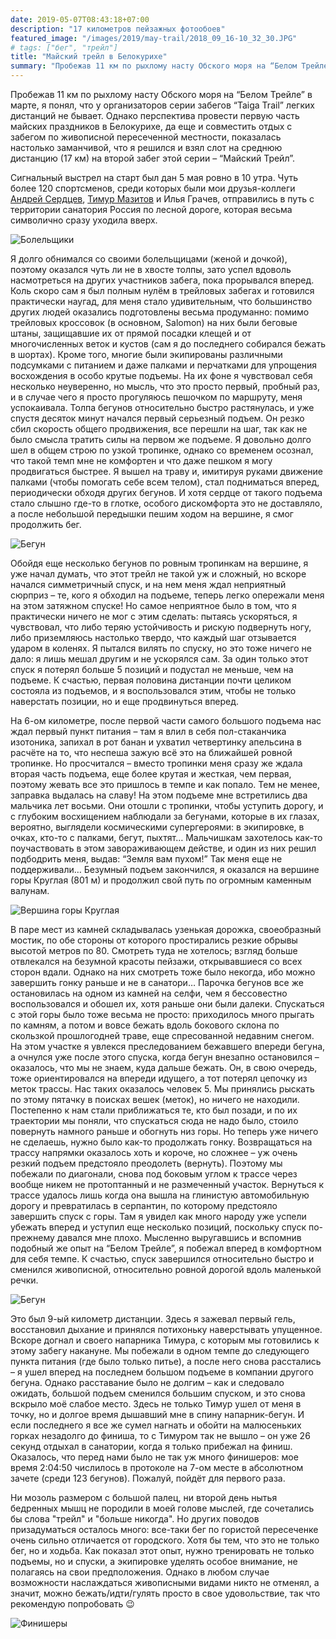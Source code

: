 ```yaml
---
date: 2019-05-07T08:43:18+07:00
description: "17 километров пейзажных фотообоев"
featured_image: "/images/2019/may-trail/2018_09_16-10_32_30.JPG"
# tags: ["бег", "трейл"]
title: "Майский трейл в Белокурихе"
summary: "Пробежав 11 км по рыхлому насту Обского моря на “Белом Трейле” в марте, я понял, что у организаторов серии забегов “Taiga Trail” легких дистанций не бывает. Однако перспектива провести первую часть майских праздников в Белокурихе, да еще и совместить отдых с забегом по живописной пересеченной местности, показалась настолько заманчивой, что я решился и взял слот на среднюю дистанцию (17 км) на второй забег этой серии – “Майский Трейл”."
---
```


Пробежав 11 км по рыхлому насту Обского моря на “Белом Трейле” в марте, я понял, что у организаторов серии забегов “Taiga Trail” легких дистанций не бывает. Однако перспектива провести первую часть майских праздников в Белокурихе, да еще и совместить отдых с забегом по живописной пересеченной местности, показалась настолько заманчивой, что я решился и взял слот на среднюю дистанцию (17 км) на второй забег этой серии – “Майский Трейл”.

Сигнальный выстрел на старт был дан 5 мая ровно в 10 утра. Чуть более 120 спортсменов, среди которых были мои друзья-коллеги [Андрей Сердцев](https://www.strava.com/athletes/4409708), [Тимур Мазитов](https://www.strava.com/athletes/24745670) и Илья Грачев, отправились в путь с территории санатория Россия по лесной дороге, которая весьма символично сразу уходила вверх.

![Болельщики](/images/2019/may-trail/photo5370711163626695385.jpg)

Я долго обнимался со своими болельщицами (женой и дочкой), поэтому оказался чуть ли не в хвосте толпы, зато успел вдоволь насмотреться на других участников забега, пока прорывался вперед. Коль скоро сам я был полным нулём в трейловых забегах и готовился практически наугад, для меня стало удивительным, что большинство других людей оказались подготовлены весьма продуманно: помимо трейловых кроссовок (в основном, Salomon) на них были беговые штаны, защищавшие их от прямой посадки клещей и от многочисленных веток и кустов (сам я до последнего собирался бежать в шортах). Кроме того, многие были экипированы различными подсумками с питанием и даже палками и перчатками для упрощения восхождения в особо крутые подъемы. На их фоне я чувствовал себя несколько неуверенно, но мысль, что это просто первый, пробный раз, и в случае чего я просто прогуляюсь пешочком по маршруту, меня успокаивала. Толпа бегунов относительно быстро растянулась, и уже спустя десяток минут начался первый серьезный подъем. Он резко сбил скорость общего продвижения, все перешли на шаг, так как не было смысла тратить силы на первом же подъеме. Я довольно долго шел в общем строю по узкой тропинке, однако со временем осознал, что такой темп мне не комфортен и что даже пешком я могу продвигаться быстрее. Я вышел на траву и, имитируя руками движение палками (чтобы помогать себе всем телом), стал подниматься вперед, периодически обходя других бегунов. И хотя сердце от такого подъема стало слышно где-то в глотке, особого дискомфорта это не доставляло, а после небольшой передышки пешим ходом на вершине, я смог продолжить бег. 

![Бегун](/images/2019/may-trail/FETe0nuhNnA.jpg)

Обойдя еще несколько бегунов по ровным тропинкам на вершине, я уже начал думать, что этот трейл не такой уж и сложный, но вскоре начался симметричный спуск, и на нем меня ждал неприятный сюрприз – те, кого я обходил на подъеме, теперь легко опережали меня на этом затяжном спуске! Но самое неприятное было в том, что я практически ничего не мог с этим сделать: пытаясь ускоряться, я чувствовал, что либо теряю устойчивость и рискую подвернуть ногу, либо приземляюсь настолько твердо, что каждый шаг отзывается ударом в коленях. Я пытался вилять по спуску, но это тоже ничего не дало: я лишь мешал другим и не ускорялся сам. За один только этот спуск я потерял больше 5 позиций и подустал не меньше, чем на подъеме. К счастью, первая половина дистанции почти целиком состояла из подъемов, и я воспользовался этим, чтобы не только наверстать позиции, но и еще продвинуться вперед. 

На 6-ом километре, после первой части самого большого подъема нас ждал первый пункт питания – там я влил в себя пол-стаканчика изотоника, запихал в рот банан и ухватил четвертинку апельсина в расчёте на то, что неспеша зажую всё это на ближайшей ровной тропинке. Но просчитался – вместо тропинки меня сразу же ждала вторая часть подъема, еще более крутая и жесткая, чем первая, поэтому жевать все это пришлось в темпе и как попало. Тем не менее, заправка выдалась на славу! На этом подъеме мне встретились два мальчика лет восьми. Они отошли с тропинки, чтобы уступить дорогу, и с глубоким восхищением наблюдали за бегунами, которые в их глазах, вероятно, выглядели космическими супергероями: в экипировке, в очках, кто-то с палками, бегут, пыхтят… Мальчишкам захотелось как-то поучаствовать в этом завораживающем действе, и один из них решил подбодрить меня, выдав: “Земля вам пухом!” Так меня еще не поддерживали… Безумный подъем закончился, я оказался на вершине горы Круглая (801 м) и продолжил свой путь по огромным каменным валунам. 

![Вершина горы Круглая](/images/2019/may-trail/2018_09_16-16_47_24.JPG)

В паре мест из камней складывалась узенькая дорожка, своеобразный мостик, по обе стороны от которого простирались резкие обрывы высотой метров по 80. Смотреть туда не хотелось; взгляд больше отвлекался на безумной красоты пейзажи, открывавшиеся со всех сторон вдали. Однако на них смотреть тоже было некогда, ибо можно завершить гонку раньше и не в санатори… Парочка бегунов все же остановилась на одном из камней на селфи, чем я бессовестно воспользовался и обошел их, хотя раньше они были далеки. Спускаться с этой горы было тоже весьма не просто: приходилось много прыгать по камням, а потом и вовсе бежать вдоль бокового склона по скользкой прошлогодней траве, еще спресованной недавним снегом. На этом участке я увлекся преследованием бежавшего впереди бегуна, а очнулся уже после этого спуска, когда бегун внезапно остановился – оказалось, что мы не знаем, куда дальше бежать. Он, в свою очередь, тоже ориентировался на впереди идущего, а тот потерял цепочку из меток трассы. Нас таких оказалось человек 5. Мы принялись рыскать по этому пятачку в поисках вешек (меток), но ничего не находили. Постепенно к нам стали приближаться те, кто был позади, и по их траектории мы поняли, что спускаться сюда не надо было, стоило повернуть намного раньше и обогнуть низ горы. Но теперь уже ничего не сделаешь, нужно было как-то продолжать гонку. Возвращаться на трассу напрямки оказалось хоть и короче, но сложнее – уж очень резкий подъем предстояло преодолеть (вернуть). Поэтому мы побежали по диагонали, снова под боковым углом к трассе через вообще никем не протоптанный и не размеченный участок. Вернуться к трассе удалось лишь когда она вышла на глинистую автомобильную дорогу и превратилась в серпантин, по которому предстояло завершить спуск с горы. Там я увидел как много народу уже успели убежать вперед и уступил еще несколько позиций, поскольку спуск по-прежнему давался мне плохо. Мысленно выругавшись и вспомнив подобный же опыт на “Белом Трейле”, я побежал вперед в комфортном для себя темпе. К счастью, спуск завершился относительно быстро и сменился живописной, относительно ровной дорогой вдоль маленькой речки. 

![Бегун](/images/2019/may-trail/photo5370711163626695386.jpg)

Это был 9-ый километр дистанции. Здесь я зажевал первый гель, восстановил дыхание и принялся потихоньку наверстывать упущенное. Вскоре догнал и своего напарника Тимура, с которым мы готовились к этому забегу накануне. Мы побежали в одном темпе до следующего пункта питания (где было только питье), а после него снова расстались – я ушел вперед на последнем большом подъеме в компании другого бегуна. Однако расставание было не долгим – как и следовало ожидать, большой подъем сменился большим спуском, и это снова вскрыло моё слабое место. Здесь не только Тимур ушел от меня в точку, но и долгое время дышавший мне в спину напарник-бегун. И если последнего я все же сумел нагнать и обойти на малюсеньких горках незадолго до финиша, то с Тимуром так не вышло – он уже 26 секунд отдыхал в санатории, когда я только прибежал на финиш. Оказалось, что перед нами было не так уж много финишеров: мое время 2:04:50 числилось в протоколе на 7-ом месте в абсолютном зачете (среди 123 бегунов). Пожалуй, пойдёт для первого раза.

Ни мозоль размером с большой палец, ни второй день нытья бедренных мышц не породили в моей голове мыслей, где сочетались бы слова "трейл" и "больше никогда". Но других поводов призадуматься осталось много: все-таки бег по гористой пересеченке очень сильно отличается от городского. Хотя бы тем, что это не только бег, но и ходьба. Как показал этот опыт, нужно тренировать не только подъемы, но и спуски, а экипировке уделять особое внимание, не полагаясь на свои предположения. Однако в любом случае возможности наслаждаться живописными видами никто не отменял, а значит, можно бежать/идти/гулять просто в свое удовольствие, так что рекомендую попробовать :wink:

![Финишеры](/images/2019/may-trail/photo5370711163626695387.jpg)